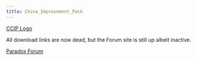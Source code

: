 ```yaml
---
title: China_Improvement_Pack
---
```


[CCIP Logo](/wiki/index.php?title=Special:Upload&wpDestFile=Ccipbanner.jpg "File:Ccipbanner.jpg")

All download links are now dead, but the Forum site is still up albeit inactive.

[Paradox Forum](http://forum.paradoxplaza.com/forum/showthread.php?t=308597&page=1&pp=20)
